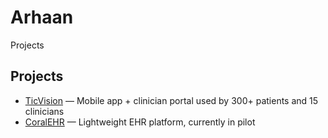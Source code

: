 # Arhaan
Projects

## Projects
- [TicVision](https://ticvision.io) — Mobile app + clinician portal used by 300+ patients and 15 clinicians
- [CoralEHR](https://coralehr.com) — Lightweight EHR platform, currently in pilot
